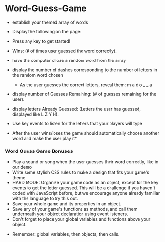 # Word-Guess-Game


* establish your themed array of words

* Display the following on the page:

* Press any key to get started!
* Wins: (# of times user guessed the word correctly).
* have the computer chose a random word from the array
* display the number of dashes corresponding to the number of letters in the random word chosen
  - As the user guesses the correct letters, reveal them: m a d o _  _ a

* display number of Guesses Remaining: (# of guesses remaining for the user).
* display letters Already Guessed: (Letters the user has guessed, displayed like L Z Y H).

* Use key events to listen for the letters that your players will type
* After the user wins/loses the game should automatically choose another word and make the user play it* 


### Word Guess Game Bonuses


* Play a sound or song when the user guesses their word correctly, like in our demo
* Write some stylish CSS rules to make a design that fits your game's theme
* HARD MODE: Organize your game code as an object, except for the key events to get the letter guessed. This will be a challenge if you haven't coded with JavaScript before, but we encourage anyone already familiar with the language to try this out.
* Save your whole game and its properties in an object.
* Save any of your game's functions as methods, and call them underneath your object declaration using event listeners.
* Don't forget to place your global variables and functions above your object.

- Remember: global variables, then objects, then calls.


